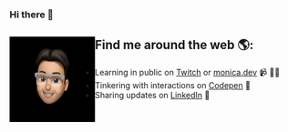 ### Hi there 👋

## Find me around the web 🌎: <img align="left" width="150" height="150" src="https://github.com/latxh/latxh/blob/master/memoji_latch.gif">
- Learning in public on <a href="https://www.twitch.tv/blacktechdiva">Twitch</a> or <a href="https://www.monica.dev">monica.dev</a> 📹 ✍🏾
- Tinkering with interactions on <a href="https://codepen.io/m0nica"> Codepen</a> 🏓
- Sharing updates on <a href="https://www.linkedin.com/in/monicampowell/">LinkedIn</a> 💼
